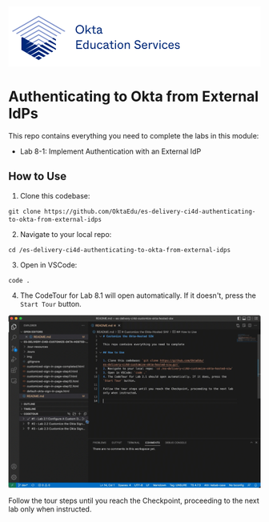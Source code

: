 [![Okta Training](./.tour-resources/oktaeduservices.png "Okta Education Services")](https://www.okta.com/services/training/)

# Authenticating to Okta from External IdPs

This repo contains everything you need to complete the labs in this module:

- Lab 8-1: Implement Authentication with an External IdP

## How to Use

1. Clone this codebase: 
```
git clone https://github.com/OktaEdu/es-delivery-ci4d-authenticating-to-okta-from-external-idps

```
2. Navigate to your local repo: 
```
cd /es-delivery-ci4d-authenticating-to-okta-from-external-idps

```
3. Open in VSCode: 
```
code .
```
4. The CodeTour for Lab 8.1 will open automatically. If it doesn't, press the `Start Tour` button.

![Start Code Tour](./.tour-resources/start-tour.gif)

Follow the tour steps until you reach the Checkpoint, proceeding to the next lab only when instructed.
